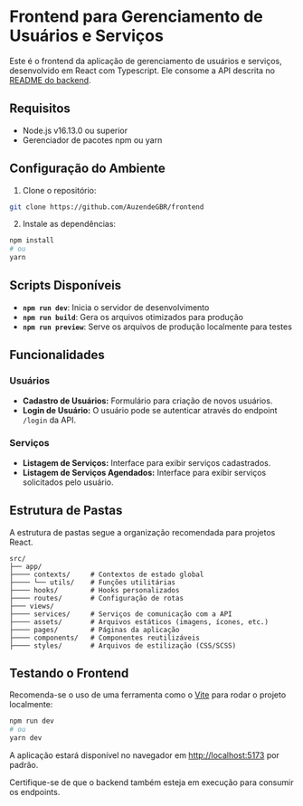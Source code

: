 # Frontend para Gerenciamento de Usuários e Serviços

Este é o frontend da aplicação de gerenciamento de usuários e serviços, desenvolvido em React com Typescript. Ele consome a API descrita no [README do backend](https://github.com/AuzendeGBR/backend).

## Requisitos

- Node.js v16.13.0 ou superior
- Gerenciador de pacotes npm ou yarn

## Configuração do Ambiente

1. Clone o repositório: 

```bash
git clone https://github.com/AuzendeGBR/frontend
```

2. Instale as dependências:

```bash
npm install
# ou
yarn
```

## Scripts Disponíveis

- **`npm run dev`**: Inicia o servidor de desenvolvimento
- **`npm run build`**: Gera os arquivos otimizados para produção
- **`npm run preview`**: Serve os arquivos de produção localmente para testes

## Funcionalidades

### Usuários

- **Cadastro de Usuários:** Formulário para criação de novos usuários.
- **Login de Usuário:** O usuário pode se autenticar através do endpoint `/login` da API.

### Serviços

- **Listagem de Serviços:** Interface para exibir serviços cadastrados.
- **Listagem de Serviços Agendados:** Interface para exibir serviços solicitados pelo usuário.

## Estrutura de Pastas

A estrutura de pastas segue a organização recomendada para projetos React.

```plaintext
src/
├── app/       
├──── contexts/     # Contextos de estado global
├──── └── utils/    # Funções utilitárias
├──── hooks/        # Hooks personalizados
├──── routes/       # Configuração de rotas
├─── views/         
├──── services/     # Serviços de comunicação com a API
├──── assets/       # Arquivos estáticos (imagens, ícones, etc.)
├──── pages/        # Páginas da aplicação
├──── components/   # Componentes reutilizáveis
├──── styles/       # Arquivos de estilização (CSS/SCSS)
```

## Testando o Frontend

Recomenda-se o uso de uma ferramenta como o [Vite](https://vitejs.dev/) para rodar o projeto localmente:

```bash
npm run dev
# ou
yarn dev
```

A aplicação estará disponível no navegador em [http://localhost:5173](http://localhost:5173) por padrão.

Certifique-se de que o backend também esteja em execução para consumir os endpoints.